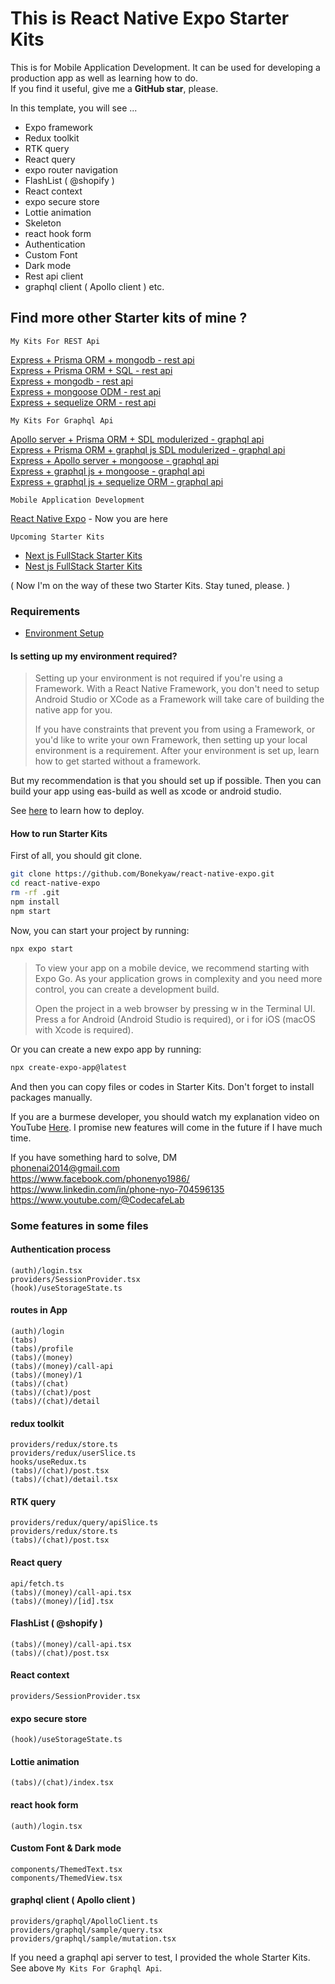 # This is React Native Expo Starter Kits

This is for Mobile Application Development. It can be used for developing a production app as well as learning how to do.  
If you find it useful, give me a **GitHub star**, please.

In this template, you will see ...

- Expo framework
- Redux toolkit
- RTK query
- React query
- expo router navigation
- FlashList ( @shopify )
- React context
- expo secure store
- Lottie animation
- Skeleton
- react hook form
- Authentication
- Custom Font
- Dark mode
- Rest api client
- graphql client ( Apollo client ) etc.

## Find more other Starter kits of mine ?

`My Kits For REST Api`

[Express + Prisma ORM + mongodb - rest api](https://github.com/Bonekyaw/node-express-prisma-mongodb)  
 [Express + Prisma ORM + SQL - rest api](https://github.com/Bonekyaw/node-express-prisma-rest)  
 [Express + mongodb - rest api](https://github.com/Bonekyaw/node-express-mongodb-rest)  
 [Express + mongoose ODM - rest api](https://github.com/Bonekyaw/node-express-nosql-rest)  
 [Express + sequelize ORM - rest api](https://github.com/Bonekyaw/node-express-sql-rest)

`My Kits For Graphql Api`

[Apollo server + Prisma ORM + SDL modulerized - graphql api](https://github.com/Bonekyaw/apollo-graphql-prisma)  
 [Express + Prisma ORM + graphql js SDL modulerized - graphql api](https://github.com/Bonekyaw/node-express-graphql-prisma)  
 [Express + Apollo server + mongoose - graphql api](https://github.com/Bonekyaw/node-express-apollo-nosql)  
 [Express + graphql js + mongoose - graphql api](https://github.com/Bonekyaw/node-express-nosql-graphql)  
 [Express + graphql js + sequelize ORM - graphql api](https://github.com/Bonekyaw/node-express-sql-graphql)

`Mobile Application Development`

[React Native Expo](https://github.com/Bonekyaw/react-native-expo) - Now you are here

`Upcoming Starter Kits`

- [Next js FullStack Starter Kits](https://github.com/Bonekyaw)
- [Nest js FullStack Starter Kits](https://github.com/Bonekyaw)

( Now I'm on the way of these two Starter Kits. Stay tuned, please. )

### Requirements

- [Environment Setup](https://reactnative.dev/docs/set-up-your-environment)

#### Is setting up my environment required?

> Setting up your environment is not required if you're using a Framework. With a React Native Framework, you don't need to setup Android Studio or XCode as a Framework will take care of building the native app for you.
>
> If you have constraints that prevent you from using a Framework, or you'd like to write your own Framework, then setting up your local environment is a requirement. After your environment is set up, learn how to get started without a framework.

But my recommendation is that you should set up if possible. Then you can build your app using eas-build as well as xcode or android studio.

See [here](https://docs.expo.dev/deploy/build-project/) to learn how to deploy.

#### How to run Starter Kits

First of all, you should git clone.

```bash
git clone https://github.com/Bonekyaw/react-native-expo.git
cd react-native-expo
rm -rf .git
npm install
npm start
```

Now, you can start your project by running:

```bash
npx expo start
```

> To view your app on a mobile device, we recommend starting with Expo Go. As your application grows in complexity and you need more control, you can create a development build.
>
> Open the project in a web browser by pressing w in the Terminal UI. Press a for Android (Android Studio is required), or i for iOS (macOS with Xcode is required).

Or you can create a new expo app by running:

```bash
npx create-expo-app@latest
```

And then you can copy files or codes in Starter Kits. Don't forget to install packages manually.  

If you are a burmese developer, you should watch my explanation video on YouTube [Here](https://youtu.be/v5X3uMJJWAY). I promise new features will come in the future if I have much time.

If you have something hard to solve,
DM  
<phonenai2014@gmail.com>  
<https://www.facebook.com/phonenyo1986/>  
<https://www.linkedin.com/in/phone-nyo-704596135>  
<https://www.youtube.com/@CodecafeLab>

### Some features in some files

#### Authentication process

`(auth)/login.tsx`  
`providers/SessionProvider.tsx`  
`(hook)/useStorageState.ts`

#### routes in App

`(auth)/login`  
`(tabs)`  
`(tabs)/profile`  
`(tabs)/(money)`  
`(tabs)/(money)/call-api`  
`(tabs)/(money)/1`  
`(tabs)/(chat)`  
`(tabs)/(chat)/post`  
`(tabs)/(chat)/detail`

#### redux toolkit

`providers/redux/store.ts`  
`providers/redux/userSlice.ts`  
`hooks/useRedux.ts`  
`(tabs)/(chat)/post.tsx`  
`(tabs)/(chat)/detail.tsx`

#### RTK query

`providers/redux/query/apiSlice.ts`  
`providers/redux/store.ts`  
`(tabs)/(chat)/post.tsx`  

#### React query

`api/fetch.ts`  
`(tabs)/(money)/call-api.tsx`  
`(tabs)/(money)/[id].tsx`  

#### FlashList ( @shopify )

`(tabs)/(money)/call-api.tsx`  
`(tabs)/(chat)/post.tsx`

#### React context

`providers/SessionProvider.tsx`

#### expo secure store

`(hook)/useStorageState.ts`

#### Lottie animation

`(tabs)/(chat)/index.tsx`

#### react hook form

`(auth)/login.tsx`

#### Custom Font & Dark mode

`components/ThemedText.tsx`  
`components/ThemedView.tsx`

#### graphql client ( Apollo client )

`providers/graphql/ApolloClient.ts`  
`providers/graphql/sample/query.tsx`  
`providers/graphql/sample/mutation.tsx`

If you need a graphql api server to test, I provided the whole Starter Kits. See above `My Kits For Graphql Api`.